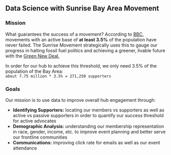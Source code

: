 ## Data Science with Sunrise Bay Area Movement

<!-- 1. [Mission](#mission)
2. [Goals](#goals) -->


### Mission
What guarantees the success of a movement? According to [BBC](https://www.bbc.com/future/article/20190513-it-only-takes-35-of-people-to-change-the-world), movements with an active base of **at least 3.5%** of the population have never failed. The Sunrise Movement strategically uses this to gauge our progress in halting fossil fuel politics and achieving a greener, livable future with the [Green New Deal.](https://www.sunrisemovement.org/green-new-deal)

In order for our hub to achieve this threshold, we only need 3.5% of the population of the Bay Area: <br>
`about 7.75 million * 3.5% = 271,250 supporters`

<!-- Using our membership data, we can build our supporter base. -->

### Goals
Our mission is to use data to improve overall hub engagement through:
* **Identifying Supporters:** locating our members vs supporters as well as active vs passive supporters in order to quantify our success threshold for active advocates
* **Demographic Analysis:** understanding our membership representation in race, gender, income, etc. to improve event planning and better serve our frontline communities
* **Communications:** improving click rate for emails as well as our event attendance 




<!-- * Understanding membership demographics
* Identifying active vs passive supports, members vs supporters (status, date joined, etc.)
* Create target communications and improve event planning to better support members
* Improving open/click rate for emails
* Increasing attendance for events -->

